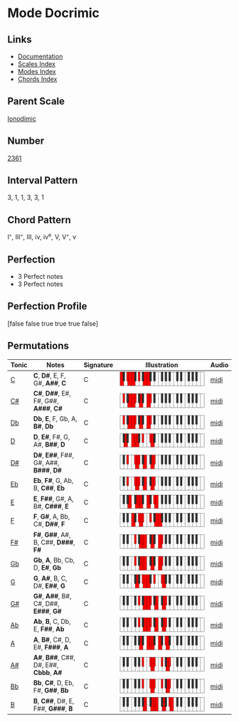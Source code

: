 # Mode Docrimic

## Links

- [Documentation](index.md)
- [Scales Index](Scales.md)
- [Modes Index](Modes.md)
- [Chords Index](Chords.md)

## Parent Scale

[Ionodimic](ScaleIonodimic.md)

## Number

[2361](https://ianring.com/musictheory/scales/2361)

## Interval Pattern

3, 1, 1, 3, 3, 1

## Chord Pattern

I⁺, III⁺, III, iv, iv⁰, V, V⁺, v

## Perfection

- 3 Perfect notes
- 3 Perfect notes

## Perfection Profile

[false false true true true false]

## Permutations

| Tonic | Notes | Signature | Illustration | Audio |
|-------|-------|-----------|--------------|-------|
| [C](ModeCNaturalDocrimic.md) | **C**, **D#**, E, F, G#, **A##**, **C** | C | ![CNaturalDocrimic](ModeCNaturalDocrimic.png) | [midi](https://github.com/edipermadi/music/blob/main/docs/ModeCNaturalDocrimic.mid?raw=true) |
| [C#](ModeCSharpDocrimic.md) | **C#**, **D##**, E#, F#, G##, **A###**, **C#** | C | ![CSharpDocrimic](ModeCSharpDocrimic.png) | [midi](https://github.com/edipermadi/music/blob/main/docs/ModeCSharpDocrimic.mid?raw=true) |
| [Db](ModeDFlatDocrimic.md) | **Db**, **E**, F, Gb, A, **B#**, **Db** | C | ![DFlatDocrimic](ModeDFlatDocrimic.png) | [midi](https://github.com/edipermadi/music/blob/main/docs/ModeDFlatDocrimic.mid?raw=true) |
| [D](ModeDNaturalDocrimic.md) | **D**, **E#**, F#, G, A#, **B##**, **D** | C | ![DNaturalDocrimic](ModeDNaturalDocrimic.png) | [midi](https://github.com/edipermadi/music/blob/main/docs/ModeDNaturalDocrimic.mid?raw=true) |
| [D#](ModeDSharpDocrimic.md) | **D#**, **E##**, F##, G#, A##, **B###**, **D#** | C | ![DSharpDocrimic](ModeDSharpDocrimic.png) | [midi](https://github.com/edipermadi/music/blob/main/docs/ModeDSharpDocrimic.mid?raw=true) |
| [Eb](ModeEFlatDocrimic.md) | **Eb**, **F#**, G, Ab, B, **C##**, **Eb** | C | ![EFlatDocrimic](ModeEFlatDocrimic.png) | [midi](https://github.com/edipermadi/music/blob/main/docs/ModeEFlatDocrimic.mid?raw=true) |
| [E](ModeENaturalDocrimic.md) | **E**, **F##**, G#, A, B#, **C###**, **E** | C | ![ENaturalDocrimic](ModeENaturalDocrimic.png) | [midi](https://github.com/edipermadi/music/blob/main/docs/ModeENaturalDocrimic.mid?raw=true) |
| [F](ModeFNaturalDocrimic.md) | **F**, **G#**, A, Bb, C#, **D##**, **F** | C | ![FNaturalDocrimic](ModeFNaturalDocrimic.png) | [midi](https://github.com/edipermadi/music/blob/main/docs/ModeFNaturalDocrimic.mid?raw=true) |
| [F#](ModeFSharpDocrimic.md) | **F#**, **G##**, A#, B, C##, **D###**, **F#** | C | ![FSharpDocrimic](ModeFSharpDocrimic.png) | [midi](https://github.com/edipermadi/music/blob/main/docs/ModeFSharpDocrimic.mid?raw=true) |
| [Gb](ModeGFlatDocrimic.md) | **Gb**, **A**, Bb, Cb, D, **E#**, **Gb** | C | ![GFlatDocrimic](ModeGFlatDocrimic.png) | [midi](https://github.com/edipermadi/music/blob/main/docs/ModeGFlatDocrimic.mid?raw=true) |
| [G](ModeGNaturalDocrimic.md) | **G**, **A#**, B, C, D#, **E##**, **G** | C | ![GNaturalDocrimic](ModeGNaturalDocrimic.png) | [midi](https://github.com/edipermadi/music/blob/main/docs/ModeGNaturalDocrimic.mid?raw=true) |
| [G#](ModeGSharpDocrimic.md) | **G#**, **A##**, B#, C#, D##, **E###**, **G#** | C | ![GSharpDocrimic](ModeGSharpDocrimic.png) | [midi](https://github.com/edipermadi/music/blob/main/docs/ModeGSharpDocrimic.mid?raw=true) |
| [Ab](ModeAFlatDocrimic.md) | **Ab**, **B**, C, Db, E, **F##**, **Ab** | C | ![AFlatDocrimic](ModeAFlatDocrimic.png) | [midi](https://github.com/edipermadi/music/blob/main/docs/ModeAFlatDocrimic.mid?raw=true) |
| [A](ModeANaturalDocrimic.md) | **A**, **B#**, C#, D, E#, **F###**, **A** | C | ![ANaturalDocrimic](ModeANaturalDocrimic.png) | [midi](https://github.com/edipermadi/music/blob/main/docs/ModeANaturalDocrimic.mid?raw=true) |
| [A#](ModeASharpDocrimic.md) | **A#**, **B##**, C##, D#, E##, **Cbbb**, **A#** | C | ![ASharpDocrimic](ModeASharpDocrimic.png) | [midi](https://github.com/edipermadi/music/blob/main/docs/ModeASharpDocrimic.mid?raw=true) |
| [Bb](ModeBFlatDocrimic.md) | **Bb**, **C#**, D, Eb, F#, **G##**, **Bb** | C | ![BFlatDocrimic](ModeBFlatDocrimic.png) | [midi](https://github.com/edipermadi/music/blob/main/docs/ModeBFlatDocrimic.mid?raw=true) |
| [B](ModeBNaturalDocrimic.md) | **B**, **C##**, D#, E, F##, **G###**, **B** | C | ![BNaturalDocrimic](ModeBNaturalDocrimic.png) | [midi](https://github.com/edipermadi/music/blob/main/docs/ModeBNaturalDocrimic.mid?raw=true) |

